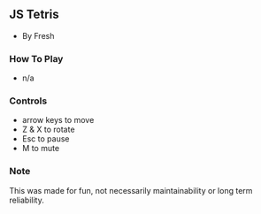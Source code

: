 ## JS Tetris
- By Fresh

### How To Play
- n/a

### Controls
- arrow keys to move
- Z & X to rotate
- Esc to pause 
- M to mute


### Note
This was made for fun, not necessarily maintainability or long term reliability.